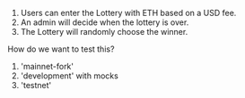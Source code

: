 1. Users can enter the Lottery with ETH based on a USD fee.
2. An admin will decide when the lottery is over.
3. The Lottery will randomly choose the winner.

How do we want to test this?

1. 'mainnet-fork'
2. 'development' with mocks
3. 'testnet'